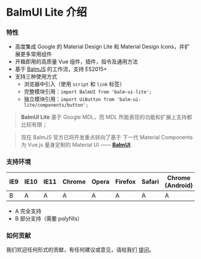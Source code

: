 # BalmUI Lite 介绍

### 特性

- 高度集成 Google 的 Material Design Lite 和 Material Design Icons，并扩展更多常用组件
- 开箱即用的高质量 Vue 组件，插件，指令及通用方法
- 基于 [BalmJS](https://balmjs.com/) 的工作流，支持 ES2015+
- 支持三种使用方式
  - 浏览器中引入（使用 `script` 和 `link` 标签）
  - 完整模块引用：`import BalmUI from 'balm-ui-lite';`
  - 独立模块引用：`import UiButton from 'balm-ui-lite/components/button';`

> **BalmUI Lite** 基于 Google MDL，而 MDL 所能表现的功能和扩展上支持都比较有限；

> 现在 BalmJS 官方已将开发重点转向了基于 下一代 Material Components 为 Vue.js 量身定制的 Material UI —— [**BalmUI**](https://material.balmjs.com/).

### 支持环境

| IE9 | IE10 | IE11 | Chrome | Opera | Firefox | Safari | Chrome (Android) | Mobile Safari |
| --- | ---- | ---- | ------ | ----- | ------- | ------ | ---------------- | ------------- |
| B   | A    | A    | A      | A     | A       | A      | A                | A             |

- A 完全支持
- B 部分支持（需要 polyfills）

### 如何贡献

我们欢迎任何形式的贡献，有任何建议或意见，请给我们 [提问](https://github.com/balmjs/ui-vue-lite/issues)。
